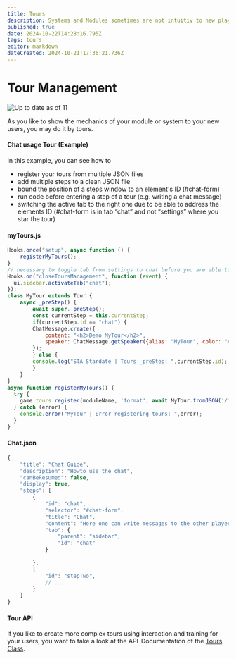```yaml
---
title: Tours
description: Systems and Modules sometimes are not intuitiv to new players or even experienced players or GMs. To hint them getting the point early you may want to create a tour through your meachanics.
published: true
date: 2024-10-22T14:28:16.795Z
tags: tours
editor: markdown
dateCreated: 2024-10-21T17:36:21.736Z
---
```


# Tour Management

![Up to date as of 11](https://img.shields.io/badge/FoundryVTT-v11-informational)

As you like to show the mechanics of your module or system to your new users, you may do it by tours.

#### Chat usage Tour (Example)

In this example, you can see how to

-   register your tours from multiple JSON files
-   add multiple steps to a clean JSON file
-   bound the position of a steps window to an element's ID (#chat-form)
-   run code before entering a step of a tour (e.g. writing a chat message)
-   switching the active tab to the right one due to be able to address the elements ID (#chat-form is in tab “chat” and not “settings” where you star the tour)

#### myTours.js

```javascript
Hooks.once("setup", async function () {
	registerMyTours();
}
// necessary to toggle tab from settings to chat before you are able to target #chat
Hooks.on("closeToursManagement", function (event) {
  ui.sidebar.activateTab("chat");
});
class MyTour extends Tour {
	async _preStep() {
    	await super._preStep();
    	const currentStep = this.currentStep;
    	if(currentStep.id == "chat") {
      	ChatMessage.create({
        	content: "<h2>Demo MyTour</h2>",
        	speaker: ChatMessage.getSpeaker({alias: "MyTour", color: "#ff0000"})
      	});
    	} else {
      	console.log("STA Stardate | Tours _preStep: ",currentStep.id);
    	}
  	}
}
async function registerMyTours() {
  try {
    game.tours.register(moduleName, 'format', await MyTour.fromJSON('/modules/'+moduleName+'/tours/chat.json'));
  } catch (error) {
    console.error("MyTour | Error registering tours: ",error);
  }
}
```

#### Chat.json

```javascript
{
    "title": "Chat Guide",
    "description": "Howto use the chat",
    "canBeResumed": false,
    "display": true,
    "steps": [
        {
            "id": "chat",
            "selector": "#chat-form",
            "title": "Chat",
            "content": "Here one can write messages to the other players.",
            "tab": {
                "parent": "sidebar",
                "id": "chat"
            }
           
        },
        {
            "id": "stepTwo",
        	// ...
        }
	]
}
```

#### Tour API

If you like to create more complex tours using interaction and training for your users, you want to take a look at the API-Documentation of the [Tours Class](https://foundryvtt.com/api/classes/client.Tour.html).